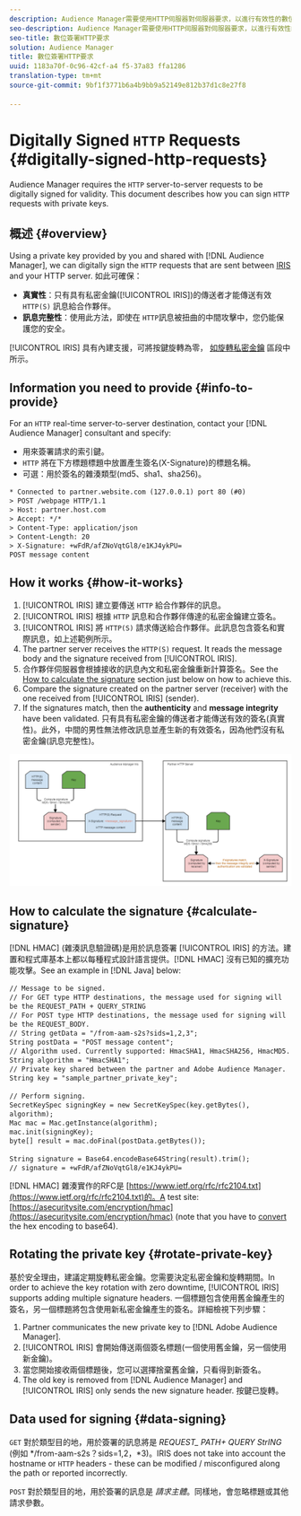 ```yaml
---
description: Audience Manager需要使用HTTP伺服器對伺服器要求，以進行有效性的數位簽署。本文件說明如何使用私密金鑰簽署HTTP請求。
seo-description: Audience Manager需要使用HTTP伺服器對伺服器要求，以進行有效性的數位簽署。本文件說明如何使用私密金鑰簽署HTTP請求。
seo-title: 數位簽署HTTP要求
solution: Audience Manager
title: 數位簽署HTTP要求
uuid: 1183a70f-0c96-42cf-a4 f5-37a83 ffa1286
translation-type: tm+mt
source-git-commit: 9bf1f3771b6a4b9bb9a52149e812b37d1c8e27f8

---
```



# Digitally Signed `HTTP` Requests {#digitally-signed-http-requests}

Audience Manager requires the `HTTP` server-to-server requests to be digitally signed for validity. This document describes how you can sign `HTTP` requests with private keys.

## 概述 {#overview}

<!-- digitally_signed_http_requests.xml -->

Using a private key provided by you and shared with [!DNL Audience Manager], we can digitally sign the `HTTP` requests that are sent between [IRIS](../../../reference/system-components/components-data-action.md#iris) and your HTTP server. 如此可確保：

* **真實性**：只有具有私密金鑰([!UICONTROL IRIS])的傳送者才能傳送有效 `HTTP(S)` 訊息給合作夥伴。
* **訊息完整性**：使用此方法，即使在 `HTTP`訊息被扭曲的中間攻擊中，您仍能保護您的安全。

[!UICONTROL IRIS] 具有內建支援，可將按鍵旋轉為零， [如旋轉私密金鑰](../../../integration/receiving-audience-data/real-time-outbound-transfers/digitally-signed-http-requests.md#rotate-private-key) 區段中所示。

## Information you need to provide {#info-to-provide}

For an `HTTP` real-time server-to-server destination, contact your [!DNL Audience Manager] consultant and specify:

* 用來簽署請求的索引鍵。
* `HTTP` 將在下方標題標題中放置產生簽名(X-Signature)的標題名稱。
* 可選：用於簽名的雜湊類型(md5、sha1、sha256)。

```
* Connected to partner.website.com (127.0.0.1) port 80 (#0)
> POST /webpage HTTP/1.1
> Host: partner.host.com
> Accept: */*
> Content-Type: application/json
> Content-Length: 20
> X-Signature: +wFdR/afZNoVqtGl8/e1KJ4ykPU=
POST message content
```

## How it works {#how-it-works}

1. [!UICONTROL IRIS] 建立要傳送 `HTTP` 給合作夥伴的訊息。
1. [!UICONTROL IRIS] 根據 `HTTP` 訊息和合作夥伴傳達的私密金鑰建立簽名。
1. [!UICONTROL IRIS] 將 `HTTP(S)` 請求傳送給合作夥伴。此訊息包含簽名和實際訊息，如上述範例所示。
1. The partner server receives the `HTTP(S)` request. It reads the message body and the signature received from [!UICONTROL IRIS].
1. 合作夥伴伺服器會根據接收的訊息內文和私密金鑰重新計算簽名。See the [How to calculate the signature](../../../integration/receiving-audience-data/real-time-outbound-transfers/digitally-signed-http-requests.md#calculate-signature) section just below on how to achieve this.
1. Compare the signature created on the partner server (receiver) with the one received from [!UICONTROL IRIS] (sender).
1. If the signatures match, then the **authenticity** and **message integrity** have been validated. 只有具有私密金鑰的傳送者才能傳送有效的簽名(真實性)。此外，中間的男性無法修改訊息並產生新的有效簽名，因為他們沒有私密金鑰(訊息完整性)。

![](assets/iris-digitally-sign-http-request.png)

## How to calculate the signature {#calculate-signature}

[!DNL HMAC] (雜湊訊息驗證碼)是用於訊息簽署 [!UICONTROL IRIS] 的方法。建置和程式庫基本上都以每種程式設計語言提供。[!DNL HMAC] 沒有已知的擴充功能攻擊。See an example in [!DNL Java] below:

```
// Message to be signed.
// For GET type HTTP destinations, the message used for signing will be the REQUEST_PATH + QUERY_STRING
// For POST type HTTP destinations, the message used for signing will be the REQUEST_BODY.
// String getData = "/from-aam-s2s?sids=1,2,3";
String postData = "POST message content";
// Algorithm used. Currently supported: HmacSHA1, HmacSHA256, HmacMD5.
String algorithm = "HmacSHA1";
// Private key shared between the partner and Adobe Audience Manager.
String key = "sample_partner_private_key";
  
// Perform signing.
SecretKeySpec signingKey = new SecretKeySpec(key.getBytes(), algorithm);
Mac mac = Mac.getInstance(algorithm);
mac.init(signingKey);
byte[] result = mac.doFinal(postData.getBytes());
  
String signature = Base64.encodeBase64String(result).trim(); 
// signature = +wFdR/afZNoVqtGl8/e1KJ4ykPU=
```

[!DNL HMAC] 雜湊實作的RFC是 [https://www.ietf.org/rfc/rfc2104.txt](https://www.ietf.org/rfc/rfc2104.txt)的。A test site: [https://asecuritysite.com/encryption/hmac](https://asecuritysite.com/encryption/hmac) (note that you have to [convert](https://tomeko.net/online_tools/hex_to_base64.php?lang=en) the hex encoding to base64).

## Rotating the private key {#rotate-private-key}

基於安全理由，建議定期旋轉私密金鑰。您需要決定私密金鑰和旋轉期間。In order to achieve the key rotation with zero downtime, [!UICONTROL IRIS] supports adding multiple signature headers. 一個標題包含使用舊金鑰產生的簽名，另一個標題將包含使用新私密金鑰產生的簽名。詳細檢視下列步驟：

1. Partner communicates the new private key to [!DNL Adobe Audience Manager].
1. [!UICONTROL IRIS] 會開始傳送兩個簽名標題(一個使用舊金鑰，另一個使用新金鑰)。
1. 當您開始接收兩個標題後，您可以選擇捨棄舊金鑰，只看得到新簽名。
1. The old key is removed from [!DNL Audience Manager] and [!UICONTROL IRIS] only sends the new signature header. 按鍵已旋轉。

## Data used for signing {#data-signing}

`GET` 對於類型目的地，用於簽署的訊息將是 *REQUEST_ PATH+ QUERY StrING* (例如 */from-aam-s2s？sids=1,2，*3)。IRIS does not take into account the hostname or `HTTP` headers - these can be modified / misconfigured along the path or reported incorrectly.

`POST` 對於類型目的地，用於簽署的訊息是 *請求主體*。同樣地，會忽略標題或其他請求參數。
